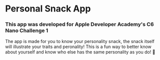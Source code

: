 # Personal Snack App
### This app was developed for Apple Developer Academy's C6 Nano Challenge 1


The app is made for you to know your personality snack, the snack itself will illustrate your traits and peronality! This is a fun way to better know about yourself and know who else has the same personality as you do! 🤗
